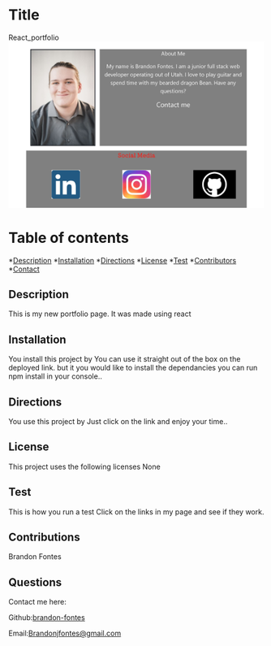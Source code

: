 
  # Title
  React_portfolio  
    ![](portfolio.JPG)
  # Table of contents
  *[Description](#Description)
  *[Installation](#Install)
  *[Directions](#Directions)
  *[License](#License)
  *[Test](#Test)
  *[Contributors](#Contribution)
  *[Contact](#Contact)


  ## Description
  This is my new portfolio page. It was made using react

  ## Installation
  You install this project by You can use it straight out of the box on the deployed link. but it you would like to install the dependancies you can run npm install in your console..

  ## Directions
  You use this project by Just click on the link and enjoy your time..

  ## License
  
  This project uses the following licenses None 
  

  ## Test
  This is how you run a test Click on the links in my page and see if they work.

  ## Contributions
  Brandon Fontes

  

  ## Questions
  Contact me here:

  Github:[brandon-fontes](https://github.com/brandon-fontes)

  Email:[Brandonjfontes@gmail.com](mailto:Brandonjfontes@gmail.com)

